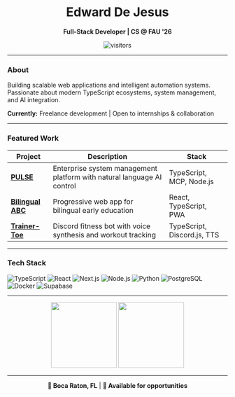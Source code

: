<!-- prettier-ignore-start -->
<div align="center">

# Edward De Jesus
**Full-Stack Developer | CS @ FAU '26**

<img src="https://visitor-badge.laobi.icu/badge?page_id=edwarddjss.profile" alt="visitors"/>

</div>

---

### About
Building scalable web applications and intelligent automation systems. Passionate about modern TypeScript ecosystems, system management, and AI integration.

**Currently:** Freelance development | Open to internships & collaboration

---

### Featured Work
| Project | Description | Stack |
|---------|-------------|-------|
| **[PULSE](https://github.com/edwarddjss/pulse-mcp)** | Enterprise system management platform with natural language AI control | TypeScript, MCP, Node.js |
| **[Bilingual ABC](https://github.com/edwarddjss/Bilingual-ABC)** | Progressive web app for bilingual early education | React, TypeScript, PWA |
| **[Trainer-Toe](https://github.com/edwarddjss/Trainer-Toe)** | Discord fitness bot with voice synthesis and workout tracking | TypeScript, Discord.js, TTS |

---

### Tech Stack
![TypeScript](https://img.shields.io/badge/TypeScript-3178C6?style=flat-square&logo=typescript&logoColor=white)
![React](https://img.shields.io/badge/React-61DAFB?style=flat-square&logo=react&logoColor=black)
![Next.js](https://img.shields.io/badge/Next.js-000000?style=flat-square&logo=nextdotjs&logoColor=white)
![Node.js](https://img.shields.io/badge/Node.js-339933?style=flat-square&logo=nodedotjs&logoColor=white)
![Python](https://img.shields.io/badge/Python-3776AB?style=flat-square&logo=python&logoColor=white)
![PostgreSQL](https://img.shields.io/badge/PostgreSQL-336791?style=flat-square&logo=postgresql&logoColor=white)
![Docker](https://img.shields.io/badge/Docker-2496ED?style=flat-square&logo=docker&logoColor=white)
![Supabase](https://img.shields.io/badge/Supabase-3ECF8E?style=flat-square&logo=supabase&logoColor=white)

---

<div align="center">

<img src="https://github-readme-streak-stats.herokuapp.com?user=edwarddjss&theme=transparent&hide_border=true&date_format=M%20j%5B%2C%20Y%5D" height="150"/>

<img src="https://github-readme-stats.vercel.app/api/top-langs/?username=edwarddjss&layout=compact&theme=transparent&hide_border=true&langs_count=6" height="150"/>

</div>

---

<div align="center">

**📍 Boca Raton, FL** | **💼 Available for opportunities**

</div>

<!-- prettier-ignore-end -->
